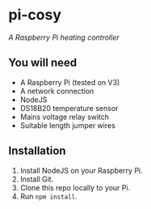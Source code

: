 # pi-cosy
*A Raspberry Pi heating controller*

## You will need
* A Raspberry Pi (tested on V3)
* A network connection
* NodeJS
* DS18B20 temperature sensor
* Mains voltage relay switch
* Suitable length jumper wires

## Installation
1. Install NodeJS on your Raspberry Pi.
2. Install Git.
3. Clone this repo locally to your Pi.
4. Run `npm install`.
